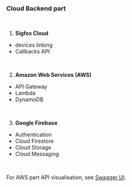 ### Cloud Backend part
<br>

1. **Sigfox Cloud**
  - devices linking
  - Callbacks API
<br>

2. **Amazon Web Services (AWS)**
  - API Gateway
  - Lambda
  - DynamoDB
<br>
  
3. **Google Firebase**
  - Authentication
  - Cloud Firestore
  - Cloud Storage
  - Cloud Messaging
<br>

For AWS part API visualisation, see [Swagger UI](https://app.swaggerhub.com/apis-docs/martin195/EV-IoT-Kit/).
